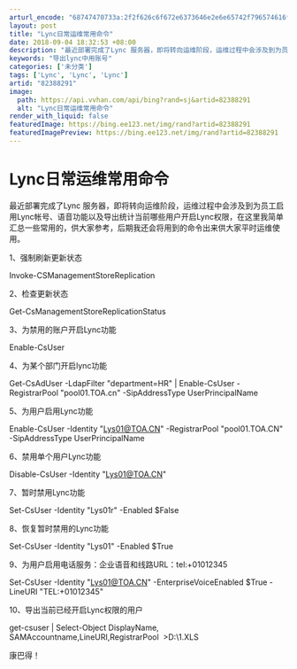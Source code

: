 ```yaml
---
arturl_encode: "68747470733a:2f2f626c6f672e6373646e2e6e65742f796574616f6469616f:2f61727469636c652f64657461696c732f3832333838323931"
layout: post
title: "Lync日常运维常用命令"
date: 2018-09-04 18:32:53 +08:00
description: "最近部署完成了Lync 服务器，即将转向运维阶段，运维过程中会涉及到为员工启用Lync帐号、语音功能"
keywords: "导出lync中用账号"
categories: ['未分类']
tags: ['Lync', 'Lync', 'Lync']
artid: "82388291"
image:
  path: https://api.vvhan.com/api/bing?rand=sj&artid=82388291
  alt: "Lync日常运维常用命令"
render_with_liquid: false
featuredImage: https://bing.ee123.net/img/rand?artid=82388291
featuredImagePreview: https://bing.ee123.net/img/rand?artid=82388291
---
```


# Lync日常运维常用命令

最近部署完成了Lync 服务器，即将转向运维阶段，运维过程中会涉及到为员工启用Lync帐号、语音功能以及导出统计当前哪些用户开启Lync权限，在这里我简单汇总一些常用的，供大家参考，后期我还会将用到的命令出来供大家平时运维使用。

1、强制刷新更新状态

Invoke-CSManagementStoreReplication

2、检查更新状态

Get-CsManagementStoreReplicationStatus

3、为禁用的账户开启Lync功能

Enable-CsUser

4、为某个部门开启lync功能

Get-CsAdUser -LdapFilter "department=HR" | Enable-CsUser -RegistrarPool "pool01.TOA.cn" -SipAddressType UserPrincipalName

5、为用户启用Lync功能

Enable-CsUser -Identity "Lys01@TOA.CN" -RegistrarPool "pool01.TOA.CN" -SipAddressType UserPrincipalName

6、禁用单个用户Lync功能

Disable-CsUser -Identity "Lys01@TOA.CN"

7、暂时禁用Lync功能

Set-CsUser -Identity "Lys01r" -Enabled $False

8、恢复暂时禁用的Lync功能

Set-CsUser -Identity "Lys01" -Enabled $True

9、为用户启用电话服务：企业语音和线路URL：tel:+01012345

Set-CsUser -Identity "Lys01@TOA.CN" -EnterpriseVoiceEnabled $True -LineURI "TEL:+01012345"

10、导出当前已经开启Lync权限的用户

get-csuser | Select-Object DisplayName, SAMAccountname,LineURI,RegistrarPool  >D:\1.XLS

康巴得！